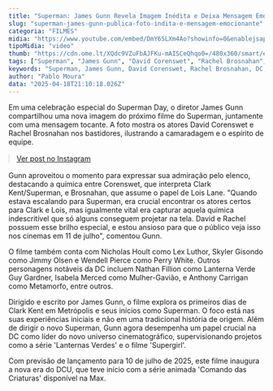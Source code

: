 ```yaml
---
title: "Superman: James Gunn Revela Imagem Inédita e Deixa Mensagem Emocionante"
slug: "superman-james-gunn-publica-foto-indita-e-mensagem-emocionante"
categoria: "FILMES"
midia: "https://www.youtube.com/embed/DmY6SLXm4Ao?showinfo=0&enablejsapi=1"
tipoMidia: "video"
thumb: "https://cdn.ome.lt/XQdc9VZuFbAJFKu-mAISCeQhqo0=/480x360/smart/extras/conteudos/01_zzxxHYo.jpg"
tags: ["Superman", "James Gunn", "David Corenswet", "Rachel Brosnahan", "DC", "filme de super-heróis", "Superman Day", "especial-Superman"]
keywords: "Superman, James Gunn, David Corenswet, Rachel Brosnahan, DC, filme de super-heróis, Superman Day"
author: "Pablo Moura"
data: "2025-04-18T21:10:18.026Z"
---
```


Em uma celebração especial do Superman Day, o diretor James Gunn compartilhou uma nova imagem do próximo filme do Superman, juntamente com uma mensagem tocante. A foto mostra os atores David Corenswet e Rachel Brosnahan nos bastidores, ilustrando a camaradagem e o espírito de equipe.

<blockquote class="instagram-media" data-instgrm-permalink="https://www.instagram.com/p/DImcVV4TLj9/" data-instgrm-version="14" style="width:100%; max-width:540px; margin:1rem auto;"><a href="https://www.instagram.com/p/DImcVV4TLj9/">Ver post no Instagram</a></blockquote>

Gunn aproveitou o momento para expressar sua admiração pelo elenco, destacando a química entre Corenswet, que interpreta Clark Kent/Superman, e Brosnahan, que assume o papel de Lois Lane. "Quando estava escalando para Superman, era crucial encontrar os atores certos para Clark e Lois, mas igualmente vital era capturar aquela química indescritível que só alguns conseguem projetar na tela. David e Rachel possuem esse brilho especial, e estou ansioso para que o público veja isso nos cinemas em 11 de julho", comentou Gunn.

O filme também conta com Nicholas Hoult como Lex Luthor, Skyler Gisondo como Jimmy Olsen e Wendell Pierce como Perry White. Outros personagens notáveis da DC incluem Nathan Fillion como Lanterna Verde Guy Gardner, Isabela Merced como Mulher-Gavião, e Anthony Carrigan como Metamorfo, entre outros.

Dirigido e escrito por James Gunn, o filme explora os primeiros dias de Clark Kent em Metrópolis e seus inícios como Superman. O foco está nas suas experiências iniciais e não em uma tradicional história de origem. Além de dirigir o novo Superman, Gunn agora desempenha um papel crucial na DC como líder do novo universo cinematográfico, supervisionando projetos como a série 'Lanternas Verdes' e o filme 'Supergirl'.

Com previsão de lançamento para 10 de julho de 2025, este filme inaugura a nova era do DCU, que teve início com a série animada 'Comando das Criaturas' disponível na Max.